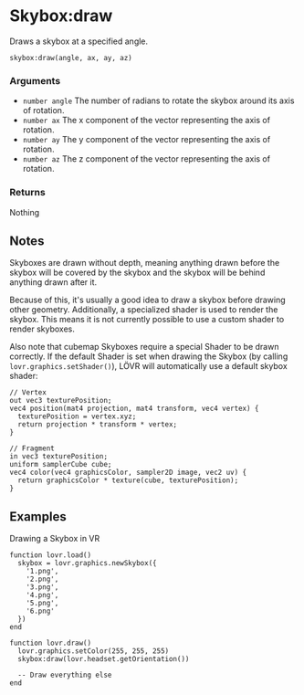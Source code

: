 <!--
category: reference
-->

Skybox:draw
===

Draws a skybox at a specified angle.

    skybox:draw(angle, ax, ay, az)

### Arguments

- `number angle` The number of radians to rotate the skybox around its axis of rotation.
- `number ax` The x component of the vector representing the axis of rotation.
- `number ay` The y component of the vector representing the axis of rotation.
- `number az` The z component of the vector representing the axis of rotation.

### Returns

Nothing

Notes
---

Skyboxes are drawn without depth, meaning anything drawn before the skybox will be covered by the
skybox and the skybox will be behind anything drawn after it.

Because of this, it's usually a good idea to draw a skybox before drawing other geometry.
Additionally, a specialized shader is used to render the skybox.  This means it is not currently
possible to use a custom shader to render skyboxes.

Also note that cubemap Skyboxes require a special Shader to be drawn correctly.  If the default
Shader is set when drawing the Skybox (by calling `lovr.graphics.setShader()`), LÖVR will
automatically use a default skybox shader:

```
// Vertex
out vec3 texturePosition;
vec4 position(mat4 projection, mat4 transform, vec4 vertex) {
  texturePosition = vertex.xyz;
  return projection * transform * vertex;
}

// Fragment
in vec3 texturePosition;
uniform samplerCube cube;
vec4 color(vec4 graphicsColor, sampler2D image, vec2 uv) {
  return graphicsColor * texture(cube, texturePosition);
}
```

Examples
---

Drawing a Skybox in VR

    function lovr.load()
      skybox = lovr.graphics.newSkybox({
        '1.png',
        '2.png',
        '3.png',
        '4.png',
        '5.png',
        '6.png'
      })
    end

    function lovr.draw()
      lovr.graphics.setColor(255, 255, 255)
      skybox:draw(lovr.headset.getOrientation())

      -- Draw everything else
    end
